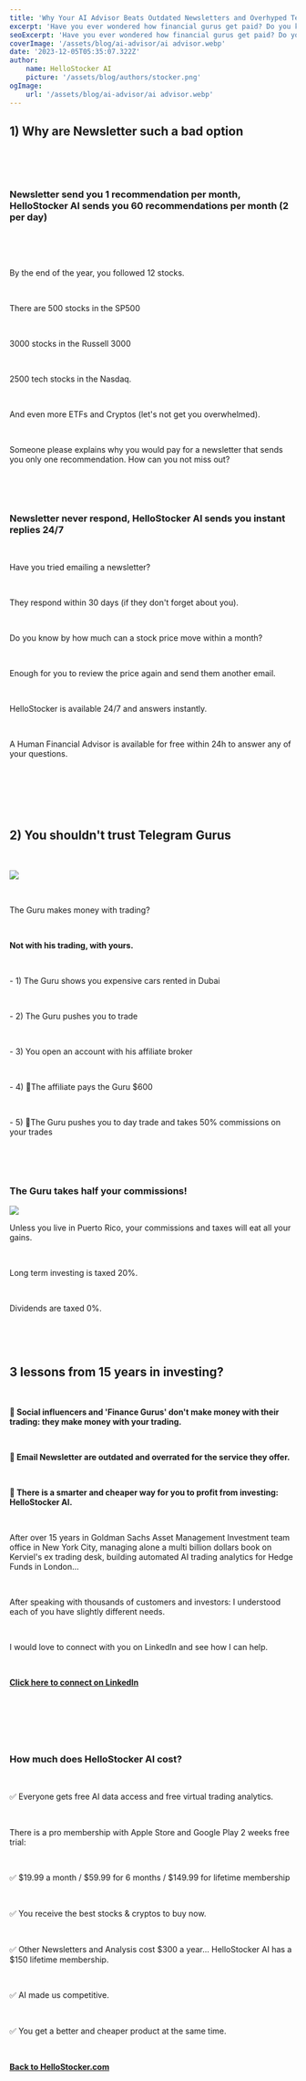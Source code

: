```yaml
---
title: 'Why Your AI Advisor Beats Outdated Newsletters and Overhyped Telegram Gurus'
excerpt: 'Have you ever wondered how financial gurus get paid? Do you know why Newsletters are overrated?'
seoExcerpt: 'Have you ever wondered how financial gurus get paid? Do you know why Newsletters are overrated?'
coverImage: '/assets/blog/ai-advisor/ai advisor.webp'
date: '2023-12-05T05:35:07.322Z'
author:
    name: HelloStocker AI
    picture: '/assets/blog/authors/stocker.png'
ogImage:
    url: '/assets/blog/ai-advisor/ai advisor.webp'
---
```



## 1) Why are Newsletter such a bad option

&nbsp;

&nbsp;

### Newsletter send you 1 recommendation per month, HelloStocker AI sends you 60 recommendations per month (2 per day)

&nbsp;

&nbsp;

By the end of the year, you followed 12 stocks.

&nbsp;

There are 500 stocks in the SP500

&nbsp;

3000 stocks in the Russell 3000

&nbsp;

2500 tech stocks in the Nasdaq.

&nbsp;

And even more ETFs and Cryptos (let's not get you overwhelmed).

&nbsp;

Someone please explains why you would pay for a newsletter that sends you only one recommendation. How can you not miss out?

&nbsp;

&nbsp;

### Newsletter never respond, HelloStocker AI sends you instant replies 24/7

&nbsp;

Have you tried emailing a newsletter?

&nbsp;

They respond within 30 days (if they don't forget about you).

&nbsp;

Do you know by how much can a stock price move within a month?

&nbsp;

Enough for you to review the price again and send them another email.

&nbsp;

HelloStocker is available 24/7 and answers instantly.

&nbsp;

A Human Financial Advisor is available for free within 24h to answer any of your questions.

&nbsp;

&nbsp;

&nbsp;

## 2) You shouldn't trust Telegram Gurus

&nbsp;

![](/assets/blog/ai-advisor/how-finance-gurus-make-money.webp)

&nbsp;

The Guru makes money with trading?

&nbsp;

**Not with his trading, with yours.**

&nbsp;


\- 1) The Guru shows you expensive cars rented in Dubai

&nbsp;

\- 2) The Guru pushes you to trade

&nbsp;

\- 3) You open an account with his affiliate broker

&nbsp;

\- 4) 🧐The affiliate pays the Guru $600

&nbsp;

\- 5) 🤯The Guru pushes you to day trade and takes 50% commissions on your trades

&nbsp;

&nbsp;

### The Guru takes half your commissions!

![](/assets/blog/ai-advisor/how_trading_gurus_make_money.png)


Unless you live in Puerto Rico, your commissions and taxes will eat all your gains.

&nbsp;

Long term investing is taxed 20%.

&nbsp;

Dividends are taxed 0%.

&nbsp;


&nbsp;


## 3 lessons from 15 years in investing?

&nbsp;

**🦄 Social influencers and 'Finance Gurus' don't make money with their trading: they make money with your trading.**

&nbsp;

**💾 Email Newsletter are outdated and overrated for the service they offer.**

&nbsp;

**🧠 There is a smarter and cheaper way for you to profit from investing: HelloStocker AI.**

&nbsp;

After over 15 years in Goldman Sachs Asset Management Investment team office in New York City, managing alone a multi billion dollars book on Kerviel's ex trading desk, building automated AI trading analytics for Hedge Funds in London...

&nbsp;

After speaking with thousands of customers and investors: I understood each of you have slightly different needs.

&nbsp;

I would love to connect with you on LinkedIn and see how I can help.

&nbsp;

**[Click here to connect on LinkedIn](https://www.linkedin.com/in/anesshusseinali/)**

&nbsp;

&nbsp;

&nbsp;

### How much does HelloStocker AI cost?

&nbsp;

✅ Everyone gets free AI data access and free virtual trading analytics.

&nbsp;

There is a pro membership with Apple Store and Google Play 2 weeks free trial:

&nbsp;

✅ $19.99 a month  /  $59.99 for 6 months  /  $149.99 for lifetime membership

&nbsp;

✅ You receive the best stocks & cryptos to buy now.

&nbsp;

✅ Other Newsletters and Analysis cost $300 a year... HelloStocker AI has a $150 lifetime membership.

&nbsp;

✅ AI made us competitive.

&nbsp;

✅ You get a better and cheaper product at the same time.


&nbsp;

**[Back to HelloStocker.com](https://www.hellostocker.com/)**